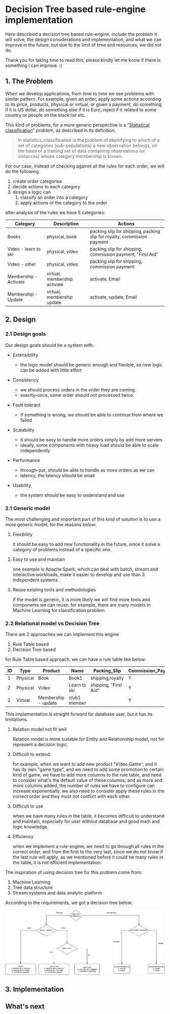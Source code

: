 # Decision Tree based rule-engine implementation

Here described a decision tree based rule-engine, include the problem it will solve, the design considerations and implementation, and what we can improve in the future, but due to the limit of time and resources, we did not do.

Thank you for taking time to read this, please kindly let me know if there is something I can improve. :)

## 1. The Problem

When we develop applications, from time to time we see problems with similar pattern. For example, given an order, apply some actions according to its price, products, physical or virtual, or given a payment, do something if it is US dollar, do something else if it is Euro, reject if it related to some country or people on the black list etc.

This kind of problems, for a more generic perspective is a "[Statistical classification](https://en.wikipedia.org/wiki/Statistical_classification)" problem, as described in its definition.

> In statistics, classification is the problem of identifying to which of a set of categories (sub-populations) a new observation belongs, on the basis of a training set of data containing observations (or instances) whose category membership is known.

For our case, instead of checking against all the rules for each order, we will do the following.

1. create order categories
2. decide actions to each category
3. design a logic can
   1) classify an order into a category
   2) apply actions of the category to the order

after analysis of the rules we have 5 categories:

| Category | Description |Actions |
|------------|----------|-----------|
| Books | physical, book | packing slip for shipping, packing slip for royalty, commission payment|
| Video - learn to ski|physical, video | packing slip for shipping, commission payment, "First Aid"|
| Video - other | physical, video |  packing slip for shipping, commission payment |
| Membership - Activate | virtual, membership activate | activate, Email |
| Membership - Update | virtual, membership update | activate, update, Email |

## 2. Design

### 2.1 Design goals
Our design goals should be a system with:
* Extensibility
  - the logic model should be generic enough and flexible, so new logic can be added with little effort
  
* Consistency
  - we should process orders in the order they are coming.
  - exactly-once, same order should not processed twice.

* Fault tolerant
  - if something is wrong, we should be able to continue from where we failed
  
* Scalability
  - it should be easy to handle more orders simply by add more servers
  - ideally, some components with heavy load should be able to scale independently
  
* Performance
  - through-put, should be able to handle as more orders as we can
  - latency, the latency should be small
  
* Usability
  - the system should be easy to understand and use

### 2.1 Generic model
The most challenging and important part of this kind of solution is to use a more generic model, for the reasons below:

1. Flexibility

    it should be easy to add new functionality in the future, since it solve a category of problems instead of a specific one.

2. Easy to use and maintain

    one example is Apache Spark, which can deal with batch, stream and interactive workloads, make it easier to develop and use than 3 independent systems.

3. Reuse existing tools and methodologies
    
    if the model is generic, it is more likely we will find more tools and components we can reuse. for example, there are many models in Machine Learning for classification problem.

### 2.2 Relational model vs Decision Tree


There are 2 approaches we can implement this engine

1. Rule Table based
2. Decision Tree based

for Rule Table based approach, we can have a rule table like below:

| ID | Type | Product | Name | Packing_Slip | Commission_Payment | Email | Membership_action |
|-----|-----|-----|-----|-----|-------|------|------|
| 1 | Physical | Book | Book1 | shipping,royalty | Y | N | |
| 2 | Physical | Video | Learn to ski | shipping, "First Aid" | Y | N | |
| 2 | Virtual | Membership - update | club1 member | | Y | Y | U,A |

This implementation is straight forward for database user, but it has its limitations.

1. Relation model not fit well
   
   Relation model is more suitable for Entity and Relationship model, not for represent a decision logic.

2. Difficult to extend
   
   for example, when we want to add new product "Video Game", and it has its own "game type", and we need to add some promotion to certain kind of game, we have to add more columns to the rule table, and need to consider what's the default value of these columns, and as more and more columns added, the number of rules we have to configure can increase exponentially. we also need to consider apply these rules in the correct order and they must not conflict with each other.

3. Difficult to use

   when we have many rules in the table, it becomes difficult to understand and maintain, especially for user without database and good math and logic knowledge.

4. Efficiency

   when we implement a rule-engine, we need to go through all rules in the correct order, and from the first to the very last, since we do not know if the last rule will apply, as we mentioned before it could be many rules in the table, it is not efficient implementation.

The inspiration of using decision tree for this problem come from:

1. Machine Learning
2. Tree data structure
3. Stream systems and data analytic platform

According to the requirements, we got a decision tree below:

![decision tree](https://github.com/sujoe77/backend/blob/master/rule_engine/img/rule-engine.jpg?raw=true "")

## 3. Implementation

## What's next
